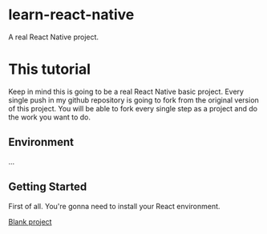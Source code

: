 # learn-react-native
A real React Native project.

# This tutorial

Keep in mind this is going to be a real React Native basic project. Every single push in my github repository is going to fork from the original version of this project. You will be able to fork every single step as a project and do the work you want to do. 

## Environment 

...

## Getting Started

First of all. You're gonna need to install your React environment. 

[Blank project](https://github.com/ericxlive/learn-react-native/tree/start)
